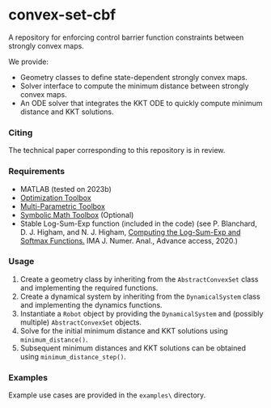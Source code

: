 # convex-set-cbf
A repository for enforcing control barrier function constraints between strongly convex maps.

We provide:
- Geometry classes to define state-dependent strongly convex maps.
- Solver interface to compute the minimum distance between strongly convex maps.
- An ODE solver that integrates the KKT ODE to quickly compute minimum distance and KKT solutions.

### Citing
The technical paper corresponding to this repository is in review.

### Requirements

- MATLAB (tested on 2023b)
- [Optimization Toolbox](https://www.mathworks.com/products/optimization.html)
- [Multi-Parametric Toolbox](https://www.mpt3.org/)
- [Symbolic Math Toolbox](https://www.mathworks.com/products/symbolic.html) (Optional)
- Stable Log-Sum-Exp function (included in the code) (see P. Blanchard, D. J. Higham, and N. J. Higham, [Computing the Log-Sum-Exp and Softmax Functions.](https://doi.org/10.1093/imanum/draa038) 
IMA J. Numer. Anal., Advance access, 2020.)

### Usage

1. Create a geometry class by inheriting from the `AbstractConvexSet` class and implementing the required functions.
2. Create a dynamical system by inheriting from the `DynamicalSystem` class and implementing the dynamics functions.
3. Instantiate a `Robot` object by providing the `DynamicalSystem` and (possibly multiple) `AbstractConvexSet` objects.
4. Solve for the initial minimum distance and KKT solutions using `minimum_distance()`.
5. Subsequent minimum distances and KKT solutions can be obtained using `minimum_distance_step()`.

### Examples

Example use cases are provided in the `examples\` directory.
